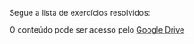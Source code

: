 Segue a lista de exercícios resolvidos:

O conteúdo pode ser acesso pelo [Google Drive](https://docs.google.com/document/d/1TNjVz0qpqIgz0DtybBQtPbeTVuqgc3njIsVeeVvammg/edit?usp=sharing)


